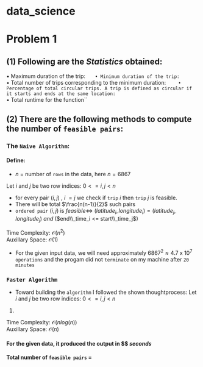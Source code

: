 # data_science

# Problem 1

## (1) Following are the $Statistics$ obtained:
• Maximum duration of the trip: ``   
• Minimum duration of the trip: ``  
• Total number of trips corresponding to the minimum duration: ``    
• Percentage of total circular trips. A trip is defined as circular if it starts and ends at the same
location: ``   
• Total runtime for the function``  


## (2) There are the following methods to compute the number of `feasible pairs`:

### The `Naive Algorithm`: 
#### Define: 
* $n$ = number of `rows` in the data, here $n=6867$

Let $i$ and $j$ be two row indices: $0 <= i,j < n$ 
* for every pair $(i,j)$ , $i~=j$  we check if `trip` $i$ then `trip` $j$ is feasible. 
* There will be total $\frac{n(n-1)}{2}$ such pairs 
* `ordered pair` $(i,j)$ is $feasible \iff$ $(latitude_i,longitude_i) = (latitude_j,longitude_j)$ $and$ ($end\\_time_i <= start\\_time_j$) 

Time Complexity: $\mathcal{O}(n^2)$  
Auxillary Space: $\mathcal{O}(1)$

* For the given input data, we will need approximately $6867^2   \approx 4.7$ x $10^7$ `operations` and the progam did not `terminate` on my machine after `20 minutes` 

### `Faster Algorithm`
* Toward building the `algorithm` I followed the shown thoughtprocess:
Let $i$ and $j$ be two row indices: $0 <= i,j < n$ 

1) 


Time Complexity: $\mathcal{O}(nlog(n))$  
Auxillary Space: $\mathcal{O}(n)$

#### For the given data, it produced the output in $$ $seconds$
#### Total number of `feasible pairs` = 





